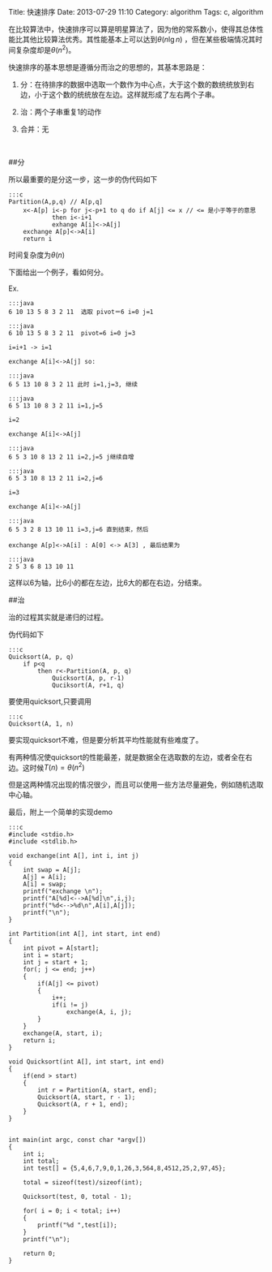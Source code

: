 Title: 快速排序
Date: 2013-07-29 11:10
Category: algorithm
Tags: c, algorithm

在比较算法中，快速排序可以算是明星算法了，因为他的常系数小，使得其总体性能比其他比较算法优秀。其性能基本上可以达到$\theta (n\lg n)$ ，但在某些极端情况其时间复杂度却是$\theta ({n}^{2})$。

快速排序的基本思想是遵循分而治之的思想的，其基本思路是：

1. 分：在待排序的数据中选取一个数作为中心点，大于这个数的数统统放到右边，小于这个数的统统放在左边。这样就形成了左右两个子串。

2. 治：两个子串重复1的动作

3. 合并：无


<br/>

##分

所以最重要的是分这一步，这一步的伪代码如下

    :::c
    Partition(A,p,q) // A[p,q]
        x<-A[p] i<-p for j<-p+1 to q do if A[j] <= x // <= 是小于等于的意思
                then i<-i+1
                exhange A[i]<->A[j]
        exchange A[p]<->A[i]
        return i

时间复杂度为$\theta(n)$

下面给出一个例子，看如何分。

Ex.

    :::java
    6 10 13 5 8 3 2 11  选取 pivot＝6 i=0 j=1

    :::java
    6 10 13 5 8 3 2 11  pivot=6 i=0 j=3

    i=i+1 -> i=1

    exchange A[i]<->A[j] so:

    :::java
    6 5 13 10 8 3 2 11 此时 i=1,j=3, 继续

    :::java
    6 5 13 10 8 3 2 11 i=1,j=5

    i=2

    exchange A[i]<->A[j]

    :::java
    6 5 3 10 8 13 2 11 i=2,j=5 j继续自增

    :::java
    6 5 3 10 8 13 2 11 i=2,j=6 

    i=3

    exchange A[i]<->A[j]

    :::java
    6 5 3 2 8 13 10 11 i=3,j=6 直到结束，然后

    exchange A[p]<->A[i] : A[0] <-> A[3] , 最后结果为

    :::java
    2 5 3 6 8 13 10 11 

这样以6为轴，比6小的都在左边，比6大的都在右边，分结束。

##治

治的过程其实就是递归的过程。

伪代码如下

    :::c
    Quicksort(A, p, q)
        if p<q
            then r<-Partition(A, p, q)
                Quicksort(A, p, r-1)
                Quciksort(A, r+1, q)

要使用quicksort,只要调用

    :::c
    Quicksort(A, 1, n)

要实现quicksort不难，但是要分析其平均性能就有些难度了。

有两种情况使quicksort的性能最差，就是数据全在选取数的左边，或者全在右边。这时候$T(n)=\theta({n}^{2})$

但是这两种情况出现的情况很少，而且可以使用一些方法尽量避免，例如随机选取中心轴。

最后，附上一个简单的实现demo

    :::c
    #include <stdio.h>
    #include <stdlib.h>

    void exchange(int A[], int i, int j)
    {
        int swap = A[j];
        A[j] = A[i];
        A[i] = swap;
        printf("exchange \n");
        printf("A[%d]<-->A[%d]\n",i,j);
        printf("%d<-->%d\n",A[i],A[j]);
        printf("\n");
    }

    int Partition(int A[], int start, int end)
    {
        int pivot = A[start];
        int i = start;
        int j = start + 1;
        for(; j <= end; j++)
        {
            if(A[j] <= pivot)
            {
                i++;	
                if(i != j)
                    exchange(A, i, j);
            }	
        }
        exchange(A, start, i);
        return i;
    }

    void Quicksort(int A[], int start, int end)
    {
        if(end > start)
        {
            int r = Partition(A, start, end);
            Quicksort(A, start, r - 1);
            Quicksort(A, r + 1, end);
        }
    }


    int main(int argc, const char *argv[])
    {
        int i;
        int total;
        int test[] = {5,4,6,7,9,0,1,26,3,564,8,4512,25,2,97,45};
        
        total = sizeof(test)/sizeof(int);

        Quicksort(test, 0, total - 1);

        for( i = 0; i < total; i++)
        {
            printf("%d ",test[i]);
        }
        printf("\n");
        
        return 0;
    }
